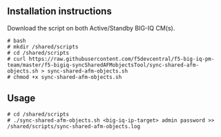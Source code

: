 Installation instructions
-------------------------

Download the script on both Active/Standby BIG-IQ CM(s).

```
# bash
# mkdir /shared/scripts
# cd /shared/scripts
# curl https://raw.githubusercontent.com/f5devcentral/f5-big-iq-pm-team/master/f5-bigiq-syncSharedAFMobjectsTool/sync-shared-afm-objects.sh > sync-shared-afm-objects.sh
# chmod +x sync-shared-afm-objects.sh
```

Usage
-----

```
# cd /shared/scripts
# ./sync-shared-afm-objects.sh <big-iq-ip-target> admin password >> /shared/scripts/sync-shared-afm-objects.log
```
